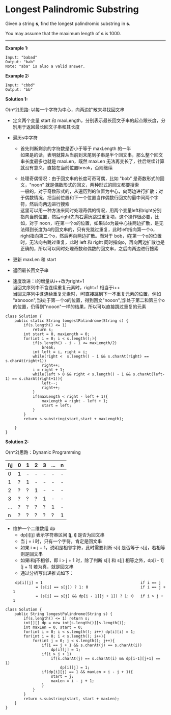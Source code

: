 # Longest Palindromic Substring

Given a string **s**, find the longest palindromic substring in **s**. 

You may assume that the maximum length of **s** is 1000.

----------------------

**Example 1:**
```
Input: "babad"
Output: "bab"
Note: "aba" is also a valid answer.
```
**Example 2:**
```
Input: "cbbd"
Output: "bb"
```
**Solution 1:**

O(n^2)思路:  以每一个字符为中心，向两边扩散来寻找回文串

* 定义两个变量 start 和 maxLength，分别表示最长回文子串的起点跟长度，分别用于返回最长回文子串和其长度
* 遍历s中字符
  * 首先判断剩余的字符数是否小于等于 maxLength 的一半</br>
    如果是的话，表明就算从当前到末尾到子串是半个回文串，那么整个回文串长度最多也就是 maxLen，既然 maxLen 无法再变长了，往后继续计算就没有意义，直接在当前位置break，否则继续

  * 处理奇偶情况：由于回文串的长度可奇可偶，比如 "bob" 是奇数形式的回文，"noon" 就是偶数形式的回文，两种形式的回文都要搜索</br>
    一般的，对于奇数形式的，从遍历到的位置为中心，向两边进行扩散；对于偶数情况，把当前位置和下一个位置当作偶数行回文的最中间两个字符，然后向两边进行搜索</br>
    这里可以用一种方法来同时处理奇偶的情况，用两个变量left和right分别指向当前位置，然后right先向右遍历跳过重复项，这个操作很必要，比如，对于 noon，i在第一个o的位置，如果以o为最中心往两边扩散，是无法得到长度为4的回文串的，只有先跳过重复，此时left指向第一个o，right指向第二个o，然后再向两边扩散。而对于 bob，i在第一个o的位置时，无法向右跳过重复，此时 left 和 right 同时指向o，再向两边扩散也是正确的，所以可以同时处理奇数和偶数的回文串，之后向两边进行搜索
  
* 更新 maxLen 和 start
* 返回最长回文子串

* 速度改进：i的增量从i++改为right+1</br>
  当回文序列中不含连续重复元素时，right+1 相当于i++</br>
  当回文序列中含连续重复元素时，i可直接跳到下一不重复元素的位置，例如 "abnooon",当i处于第一个o的位置，得到回文"nooon",当i处于第二和第三个o的位置，仍得到"nooon"一样的结果，所以可以直接跳过重复的元素


```
class Solution {
    public static String longestPalindrome(String s) {
        if(s.length() <= 1)
            return s;
        int start = 0, maxLength = 0;
        for(int i = 0; i < s.length();){
            if(s.length() - i - 1 <= maxLength/2)
                break;
            int left = i, right = i;
            while(right <  s.length() - 1 && s.charAt(right) == s.charAt(right+1))
                right++;
            i = right + 1;
            while(left > 0 && right < s.length() - 1 && s.charAt(left-1) == s.charAt(right+1)){
                left--;
                right++;
            }
            if(maxLength < right - left + 1){
                maxLength = right - left + 1;
                start = left;
            }    
        }
        return s.substring(start,start + maxLength);
        
    }
}
```
**Solution 2:**

O(n^2)思路：Dynamic Programming 

| i\j | 0 | 1 | 2 | 3 | ... | n |
| --- | - | - | - | - | --- | - |
| 0 | 1 | - | - | - | - | - |
| 1 | ? | 1 | - | - | - | - |
| 2 | ? | ? | 1 | - | - | - |
| 3 | ? | ? | ? | 1 | - | - |
| ... | ? | ? | ? | ? | 1 | - |
| n | ? | ? | ? | ? | ? | 1 |

* 维护一个二维数组 dp
  * dp[i][j] 表示字符串区间 **[j, i]** 是否为回文串
  * 当 j = i 时，只有一个字符，肯定是回文串
  * 如果 i = j + 1，说明是相邻字符，此时需要判断 s[i] 是否等于 s[j]，若相等则是回文串
  * 如果i和j不相邻，即 i > j + 1 时，除了判断 s[i] 和 s[j] 相等之外，dp[i - 1][j + 1] 若为真，就是回文串
  * 通过分析写出递推式如下：
  ```
   dp[i][j] = 1                                           if i == j
            = (s[i] == s[j]) ? 1: 0                       if i == j + 1
            = (s[i] == s[j] && dp[i - 1][j + 1]) ? 1: 0   if i > j + 1
  ```
    
```    
class Solution {
    public String longestPalindrome(String s) {
        if(s.length() <= 1) return s;    
        int[][] dp = new int[s.length()][s.length()];
        int maxLen = 0, start = 0;
        for(int i = 0; i < s.length(); i++) dp[i][i] = 1;       
        for(int i = 0; i < s.length(); i++){
            for(int j = 0; j < s.length(); j++){
                if(i == j + 1 && s.charAt(j) == s.charAt(i))
                    dp[i][j] = 1;                
                if(i > j + 1)
                    if(s.charAt(j) == s.charAt(i) && dp[i-1][j+1] == 1)
                        dp[i][j] = 1;                         
                if(dp[i][j] == 1 && maxLen < i - j + 1){
                    start = j;
                    maxLen = i - j + 1;
                }
            }
        }
        return s.substring(start, start + maxLen);
    }
}
```
